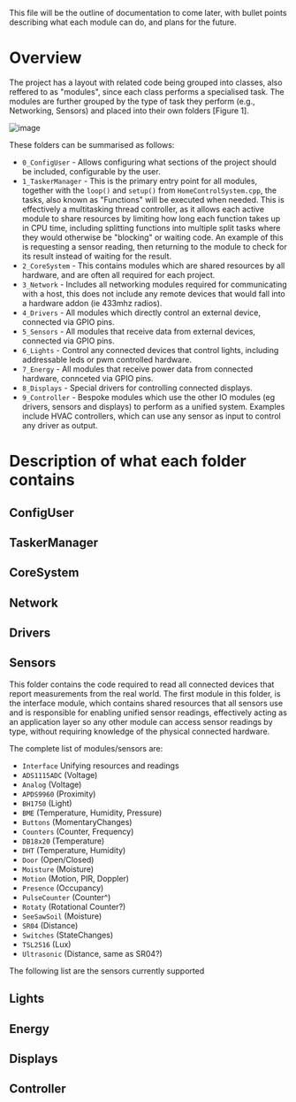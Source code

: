 This file will be the outline of documentation to come later, with bullet points describing what each module can do, and plans for the future.

# Overview

The project has a layout with related code being grouped into classes, also reffered to as "modules", since each class performs a specialised task. The modules are further grouped by the type of task they perform (e.g., Networking, Sensors) and placed into their own folders [Figure 1].

![image](https://user-images.githubusercontent.com/35019746/118510354-cc5aa700-b728-11eb-8245-7344dad1cb4a.png)

These folders can be summarised as follows:
  * `0_ConfigUser` - Allows configuring what sections of the project should be included, configurable by the user.
  * `1_TaskerManager` - This is the primary entry point for all modules, together with the `loop()` and `setup()` from `HomeControlSystem.cpp`, the tasks, also known as "Functions" will be executed when needed. This is effectively a multitasking thread controller, as it allows each active module to share resources by limiting how long each function takes up in CPU time, including splitting functions into multiple split tasks where they would otherwise be "blocking" or waiting code. An example of this is requesting a sensor reading, then returning to the module to check for its result instead of waiting for the result. 
  * `2_CoreSystem` - This contains modules which are shared resources by all hardware, and are often all required for each project. 
  * `3_Network` - Includes all networking modules required for communicating with a host, this does not include any remote devices that would fall into a hardware addon (ie 433mhz radios).
  * `4_Drivers` - All modules which directly control an external device, connected via GPIO pins.
  * `5_Sensors` - All modules that receive data from external devices, connected via GPIO pins.
  * `6_Lights` - Control any connected devices that control lights, including addressable leds or pwm controlled hardware. 
  * `7_Energy` - All modules that receive power data from connected hardware, connceted via GPIO pins.
  * `8_Displays` - Special drivers for controlling connected displays.
  * `9_Controller` - Bespoke modules which use the other IO modules (eg drivers, sensors and displays) to perform as a unified system. Examples include HVAC controllers, which can use any sensor as input to control any driver as output.


# Description of what each folder contains

## ConfigUser

## TaskerManager

## CoreSystem

## Network

## Drivers

## Sensors

This folder contains the code required to read all connected devices that report measurements from the real world. The first module in this folder, is the interface module, which contains shared resources that all sensors use and is responsible for enabling unified sensor readings, effectively acting as an application layer so any other module can access sensor readings by type, without requiring knowledge of the physical connected hardware. 

The complete list of modules/sensors are:
 * `Interface` Unifying resources and readings
 * `ADS1115ADC` (Voltage)
 * `Analog` (Voltage)
 * `APDS9960` (Proximity)
 * `BH1750` (Light)
 * `BME` (Temperature, Humidity, Pressure)
 * `Buttons` (MomentaryChanges)
 * `Counters` (Counter, Frequency)
 * `DB18x20` (Temperature)
 * `DHT` (Temperature, Humidity)
 * `Door` (Open/Closed)
 * `Moisture` (Moisture)
 * `Motion` (Motion, PIR, Doppler)
 * `Presence` (Occupancy)
 * `PulseCounter` (Counter^)
 * `Rotaty` (Rotational Counter?)
 * `SeeSawSoil` (Moisture)
 * `SR04` (Distance)
 * `Switches` (StateChanges)
 * `TSL2516` (Lux)
 * `Ultrasonic` (Distance, same as SR04?)

The following list are the sensors currently supported

## Lights

## Energy

## Displays

## Controller
